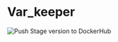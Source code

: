 # Var_keeper

![Push Stage version to DockerHub](https://github.com/Msproper/var_keeper/actions/workflows/staging.yml/badge.svg)
